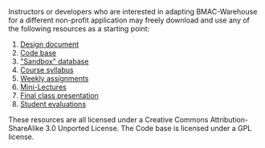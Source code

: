 Instructors or developers who are interested in adapting BMAC-Warehouse for a different non-profit application may freely download and use any of the following resources as a starting point:

1.  <a href="https://docs.google.com/document/d/1ffhEiNDJuRV1b0pxssX8WTAgkp5AJpgTRcK4aNhe5z0/edit?usp=sharing" target="_blank">Design document</a>
2.  <a href="https://github.com/megandalster/bmac-warehouse" target="_blank">Code base</a>
3.  <a href="https://drive.google.com/file/d/0B89idqv1KuSVRUdvZjNOUmV5QzQ/view?usp=sharing" target="_blank">"Sandbox" database</a>
4.  <a href="https://drive.google.com/file/d/1oYzjRgtgm0kx16lcxcwmnqyWSZ2ypZgG/view?usp=sharing" target="_blank">Course syllabus</a> 
5.  <a href="https://drive.google.com/drive/folders/0B89idqv1KuSVdUl5ZF9UcjdJLVU?usp=sharing" target="_blank">Weekly assignments</a>
6.  <a href="https://drive.google.com/drive/folders/0B89idqv1KuSVdUQxVlZ0aEJwcFk?usp=sharing" target="_blank">Mini-Lectures</a>
7.  <a href="https://drive.google.com/file/d/0B89idqv1KuSVNW5CTVR5dzNsbE0/view?usp=sharing" target="_blank">Final class presentation</a>
8.  <a href="https://drive.google.com/file/d/0B89idqv1KuSVMjNsRHFKaGN6RXM/view?usp=sharing" target="_blank">Student evaluations</a>

These resources are all licensed under a Creative Commons Attribution-ShareAlike 3.0 Unported License.  The Code base is licensed under a GPL license.


